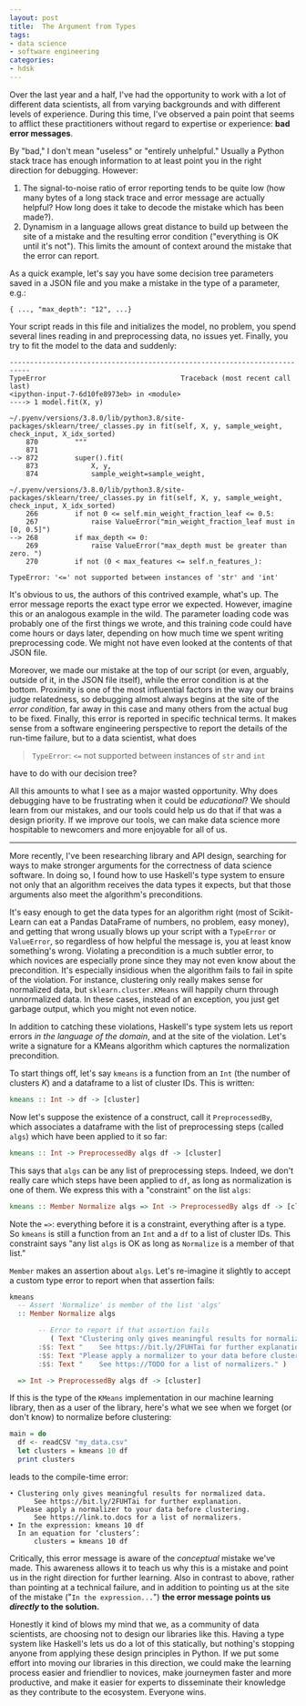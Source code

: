 ```yaml
---
layout: post
title:  The Argument from Types
tags:
- data science
- software engineering
categories:
- hdsk
---
```


Over the last year and a half, I've had the opportunity to work with
a lot of different data scientists, all from varying backgrounds and
with different levels of experience. During this time, I've observed
a pain point that seems to afflict these practitioners without regard
to expertise or experience: **bad error messages**.

<!-- MORE -->

By "bad," I don't mean "useless" or "entirely unhelpful." Usually a
Python stack trace has enough information to at least point you in
the right direction for debugging. However:

1. The signal-to-noise ratio of error reporting tends to be quite
   low (how many bytes of a long stack trace and error message are
   actually helpful? How long does it take to decode the mistake
   which has been made?).
2. Dynamism in a language allows great distance to build up between
   the site of a mistake and the resulting error condition
   ("everything is OK until it's not"). This limits the amount of
   context around the mistake that the error can report.

As a quick example, let's say you have some decision tree parameters
saved in a JSON file and you make a mistake in the type of a
parameter, e.g.:

    { ..., "max_depth": "12", ...}

Your script reads in this file and initializes the model, no problem,
you spend several lines reading in and preprocessing data, no issues
yet. Finally, you try to fit the model to the data and suddenly:

    ---------------------------------------------------------------------------
    TypeError                                 Traceback (most recent call last)
    <ipython-input-7-6d10fe8973eb> in <module>
    ----> 1 model.fit(X, y)

    ~/.pyenv/versions/3.8.0/lib/python3.8/site-packages/sklearn/tree/_classes.py in fit(self, X, y, sample_weight, check_input, X_idx_sorted)
        870         """
        871
    --> 872         super().fit(
        873             X, y,
        874             sample_weight=sample_weight,

    ~/.pyenv/versions/3.8.0/lib/python3.8/site-packages/sklearn/tree/_classes.py in fit(self, X, y, sample_weight, check_input, X_idx_sorted)
        266         if not 0 <= self.min_weight_fraction_leaf <= 0.5:
        267             raise ValueError("min_weight_fraction_leaf must in [0, 0.5]")
    --> 268         if max_depth <= 0:
        269             raise ValueError("max_depth must be greater than zero. ")
        270         if not (0 < max_features <= self.n_features_):

    TypeError: '<=' not supported between instances of 'str' and 'int'

It's obvious to us, the authors of this contrived example, what's up.
The error message reports the exact type error we expected. However,
imagine this or an analogous example in the wild. The parameter
loading code was probably one of the first things we wrote, and this
training code could have come hours or days later, depending on how
much time we spent writing preprocessing code. We might not have even
looked at the contents of that JSON file.

Moreover, we made our mistake at the top of our script (or even,
arguably, outside of it, in the JSON file itself), while the error
condition is at the bottom.  Proximity is one of the most influential
factors in the way our brains judge relatedness, so debugging almost
always begins at the site of the _error condition_, far away in this
case and many others from the actual bug to be fixed. Finally, this
error is reported in specific technical terms.  It makes sense from a
software engineering perspective to report the details of the
run-time failure, but to a data scientist, what does

> `TypeError`: `<=` not supported between instances of `str` and `int`

have to do with our decision tree?

All this amounts to what I see as a major wasted opportunity. Why
does debugging have to be frustrating when it could be _educational_?
We should learn from our mistakes, and our tools could help us do
that if that was a design priority. If we improve our tools, we can
make data science more hospitable to newcomers and more enjoyable for
all of us.

---

More recently, I've been researching library and API design,
searching for ways to make stronger arguments for the correctness of
data science software. In doing so, I found how to use Haskell's type
system to ensure not only that an algorithm receives the data types
it expects, but that those arguments also meet the algorithm's
preconditions.

It's easy enough to get the data types for an algorithm right (most
of Scikit-Learn can eat a Pandas DataFrame of numbers, no problem,
easy money), and getting that wrong usually blows up your script with
a `TypeError` or `ValueError`, so regardless of how helpful the
message is, you at least know something's wrong. Violating a
precondition is a much subtler error, to which novices are especially
prone since they may not even know about the precondition. It's
especially insidious when the algorithm fails to fail in spite of the
violation. For instance, clustering only really makes sense for
normalized data, but `sklearn.cluster.KMeans` will happily churn
through unnormalized data. In these cases, instead of an exception,
you just get garbage output, which you might not even notice.

In addition to catching these violations, Haskell's type system lets
us report errors _in the language of the domain_, and at the site of
the violation. Let's write a signature for a KMeans algorithm which
captures the normalization precondition.

To start things off, let's say `kmeans` is a function from an `Int`
(the number of clusters _K_) and a dataframe to a list of cluster
IDs. This is written:

```haskell
kmeans :: Int -> df -> [cluster]
```

Now let's suppose the existence of a construct, call it
`PreprocessedBy`, which associates a dataframe with the list of
preprocessing steps (called `algs`) which have been applied to it so
far:

```haskell
kmeans :: Int -> PreprocessedBy algs df -> [cluster]
```

This says that `algs` can be any list of preprocessing steps. Indeed,
we don't really care which steps have been applied to `df`, as long
as normalization is one of them. We express this with a "constraint"
on the list `algs`:

```haskell
kmeans :: Member Normalize algs => Int -> PreprocessedBy algs df -> [cluster]
```

Note the `=>`: everything before it is a constraint, everything after
is a type. So `kmeans` is still a function from an `Int` and a `df`
to a list of cluster IDs. This constraint says "any list `algs` is OK
as long as `Normalize` is a member of that list."

`Member` makes an assertion about `algs`. Let's re-imagine it
slightly to accept a custom type error to report when that assertion
fails:

```haskell
kmeans
  -- Assert 'Normalize' is member of the list 'algs'
  :: Member Normalize algs

       -- Error to report if that assertion fails
          ( Text "Clustering only gives meaningful results for normalized data. "
       :$$: Text "    See https://bit.ly/2FUHTai for further explanation."
       :$$: Text "Please apply a normalizer to your data before clustering. "
       :$$: Text "    See https://TODO for a list of normalizers." )

  => Int -> PreprocessedBy algs df -> [cluster]
```

If this is the type of the `KMeans` implementation in our machine
learning library, then as a user of the library, here's what we see
when we forget (or don't know) to normalize before clustering:

```haskell
main = do
  df <- readCSV "my_data.csv"
  let clusters = kmeans 10 df
  print clusters
```

leads to the compile-time error:

    • Clustering only gives meaningful results for normalized data.
          See https://bit.ly/2FUHTai for further explanation.
      Please apply a normalizer to your data before clustering.
          See https://link.to.docs for a list of normalizers.
    • In the expression: kmeans 10 df
      In an equation for ‘clusters’:
          clusters = kmeans 10 df

Critically, this error message is aware of the _conceptual_ mistake
we've made. This awareness allows it to teach us why this is a
mistake and point us in the right direction for further learning.
Also in contrast to above, rather than pointing at a technical
failure, and in addition to pointing us at the site of the mistake
("`In the expression...`") **the error message points us _directly_
to the solution.**

Honestly it kind of blows my mind that we, as a community of data
scientists, are choosing not to design our libraries like this.
Having a type system like Haskell's lets us do a lot of this
statically, but nothing's stopping anyone from applying these design
principles in Python. If we put some effort into moving our libraries
in this direction, we could make the learning process easier and
friendlier to novices, make journeymen faster and more productive,
and make it easier for experts to disseminate their knowledge as they
contribute to the ecosystem. Everyone wins.
